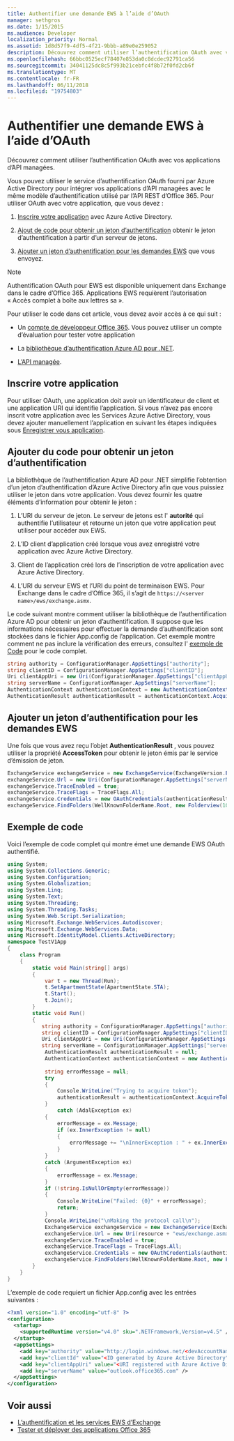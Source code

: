 ```yaml
---
title: Authentifier une demande EWS à l’aide d’OAuth
manager: sethgros
ms.date: 1/15/2015
ms.audience: Developer
localization_priority: Normal
ms.assetid: 1d8d57f9-4df5-4f21-9bbb-a89e0e259052
description: Découvrez comment utiliser l’authentification OAuth avec vos applications d’API managées.
ms.openlocfilehash: 66bbc0525ecf78407e853da0c8dcdec92791ca56
ms.sourcegitcommit: 34041125dc8c5f993b21cebfc4f8b72f0fd2cb6f
ms.translationtype: MT
ms.contentlocale: fr-FR
ms.lasthandoff: 06/11/2018
ms.locfileid: "19754803"
---
```

# <a name="authenticate-an-ews-application-by-using-oauth"></a>Authentifier une demande EWS à l’aide d’OAuth

Découvrez comment utiliser l’authentification OAuth avec vos applications d’API managées.
  
Vous pouvez utiliser le service d’authentification OAuth fourni par Azure Active Directory pour intégrer vos applications d’API managées avec le même modèle d’authentification utilisé par l’API REST d’Office 365. Pour utiliser OAuth avec votre application, que vous devez :
  
1. [Inscrire votre application](#bk_register) avec Azure Active Directory. 
    
2. [Ajout de code pour obtenir un jeton d’authentification](#bk_getToken) obtenir le jeton d’authentification à partir d’un serveur de jetons. 
    
3. [Ajouter un jeton d’authentification pour les demandes EWS](#bk_useToken) que vous envoyez. 
    
> [!NOTE]
> Authentification OAuth pour EWS est disponible uniquement dans Exchange dans le cadre d’Office 365. Applications EWS requièrent l’autorisation « Accès complet à boîte aux lettres sa ». 
  
Pour utiliser le code dans cet article, vous devez avoir accès à ce qui suit :
  
- Un [compte de développeur Office 365](http://office.microsoft.com/compare-office-365-for-business-plans-FX102918419.aspx.aspx). Vous pouvez utiliser un compte d’évaluation pour tester votre application
    
- La [bibliothèque d’authentification Azure AD pour .NET](http://msdn.microsoft.com/en-us/library/office/jj573266.aspx.aspx).
    
- [L’API managée](https://github.com/officedev/ews-managed-api.aspx).

<a name="bk_register"> </a>

## <a name="register-your-application"></a>Inscrire votre application

Pour utiliser OAuth, une application doit avoir un identificateur de client et une application URI qui identifie l’application. Si vous n’avez pas encore inscrit votre application avec les Services Azure Active Directory, vous devez ajouter manuellement l’application en suivant les étapes indiquées sous [Enregistrer vous application](http://msdn.microsoft.com/en-us/office/office365/howto/test-and-deploy-apps.aspx).

<a name="bk_getToken"> </a>

## <a name="add-code-to-get-an-authentication-token"></a>Ajouter du code pour obtenir un jeton d’authentification

La bibliothèque de l’authentification Azure AD pour .NET simplifie l’obtention d’un jeton d’authentification d’Azure Active Directory afin que vous puissiez utiliser le jeton dans votre application. Vous devez fournir les quatre éléments d’information pour obtenir le jeton :
  
1. L’URI du serveur de jeton. Le serveur de jetons est l' **autorité** qui authentifie l’utilisateur et retourne un jeton que votre application peut utiliser pour accéder aux EWS. 
    
2. L’ID client d’application créé lorsque vous avez enregistré votre application avec Azure Active Directory.
    
3. Client de l’application créé lors de l’inscription de votre application avec Azure Active Directory.
    
4. L’URI du serveur EWS et l’URI du point de terminaison EWS. Pour Exchange dans le cadre d’Office 365, il s’agit de `https://<server name>/ews/exchange.asmx`.
    
Le code suivant montre comment utiliser la bibliothèque de l’authentification Azure AD pour obtenir un jeton d’authentification. Il suppose que les informations nécessaires pour effectuer la demande d’authentification sont stockées dans le fichier App.config de l’application. Cet exemple montre comment ne pas inclure la vérification des erreurs, consultez l' [exemple de Code](#bk_codeSample) pour le code complet. 
  
```cs
string authority = ConfigurationManager.AppSettings["authority"];
string clientID = ConfigurationManager.AppSettings["clientID"];
Uri clientAppUri = new Uri(ConfigurationManager.AppSettings["clientAppUri"];
string serverName = ConfigurationManager.AppSettings["serverName"];
AuthenticationContext authenticationContext = new AuthenticationContext(authority, false);
AuthenticationResult authenticationResult = authenticationContext.AcquireToken(serverName, clientId, clientAppUri);

```

<a name="bk_useToken"> </a>

## <a name="add-an-authentication-token-to-ews-requests"></a>Ajouter un jeton d’authentification pour les demandes EWS

Une fois que vous avez reçu l’objet **AuthenticationResult** , vous pouvez utiliser la propriété **AccessToken** pour obtenir le jeton émis par le service d’émission de jeton. 
  
```cs
ExchangeService exchangeService = new ExchangeService(ExchangeVersion.Exchange2013);
exchangeService.Url = new Uri(ConfigurationManager.AppSettings["serverName"]+"ews/exchange.asmx");
exchangeService.TraceEnabled = true;
exchangeService.TraceFlags = TraceFlags.All;
exchangeService.Credentials = new OAuthCredentials(authenticationResult.AccessToken));
exchangeService.FindFolders(WellKnownFolderName.Root, new Folderview(10));
```

<a name="bk_codeSample"> </a>

## <a name="code-sample"></a>Exemple de code

Voici l’exemple de code complet qui montre émet une demande EWS OAuth authentifié.
  
```cs
using System;
using System.Collections.Generic;
using System.Configuration;
using System.Globalization;
using System.Linq;
using System.Text;
using System.Threading;
using System.Threading.Tasks;
using System.Web.Script.Serialization;
using Microsoft.Exchange.WebServices.Autodiscover;
using Microsoft.Exchange.WebServices.Data;
using Microsoft.IdentityModel.Clients.ActiveDirectory;
namespace TestV1App
{
    class Program
    {
        static void Main(string[] args)
        {
            var t = new Thread(Run);
            t.SetApartmentState(ApartmentState.STA);
            t.Start();
            t.Join();
        }
        static void Run()
        {
           string authority = ConfigurationManager.AppSettings["authority"];
           string clientID = ConfigurationManager.AppSettings["clientID"];
           Uri clientAppUri = new Uri(ConfigurationManager.AppSettings["clientAppUri"];
           string serverName = ConfigurationManager.AppSettings["serverName"];
            AuthenticationResult authenticationResult = null;
            AuthenticationContext authenticationContext = new AuthenticationContext(authority, false);
            
            string errorMessage = null;
            try
            {
                Console.WriteLine("Trying to acquire token");
                authenticationResult = authenticationContext.AcquireToken(serverName, clientId, clientAppUri);
            }
                catch (AdalException ex)
            {
                errorMessage = ex.Message;
                if (ex.InnerException != null)
                {
                    errorMessage += "\nInnerException : " + ex.InnerException.Message;
                }
            }
            catch (ArgumentException ex)
            {
                errorMessage = ex.Message;
            }
            if (!string.IsNullOrEmpty(errorMessage))
            {
                Console.WriteLine("Failed: {0}" + errorMessage);
                return;
            }
            Console.WriteLine("\nMaking the protocol call\n");
            ExchangeService exchangeService = new ExchangeService(ExchangeVersion.Exchange2013);
            exchangeService.Url = new Uri(resource + "ews/exchange.asmx");
            exchangeService.TraceEnabled = true;
            exchangeService.TraceFlags = TraceFlags.All;
            exchangeService.Credentials = new OAuthCredentials(authenticationResult.AccessToken);
            exchangeService.FindFolders(WellKnownFolderName.Root, new FolderView(10));
        }
    }
}

```

L’exemple de code requiert un fichier App.config avec les entrées suivantes :
  
```xml
<?xml version="1.0" encoding="utf-8" ?>
<configuration>
  <startup>
    <supportedRuntime version="v4.0" sku=".NETFramework,Version=v4.5" />
  </startup>
  <appSettings>
    <add key="authority" value="http://login.windows.net/<devAccountName>.onmicrosoft.com" />
    <add key="clientId" value="<ID generated by Azure Active Directory"/>
    <add key="clientAppUri" value="<URI registered with Azure Active Directory"/>
    <add key="serverName" value="outlook.office365.com" />
  </appSettings>
</configuration>
```

## <a name="see-also"></a>Voir aussi

- [L’authentification et les services EWS d’Exchange](authentication-and-ews-in-exchange.md)    
- [Tester et déployer des applications Office 365](http://msdn.microsoft.com/en-us/office/office365/howto/test-and-deploy-apps.aspx)
    


